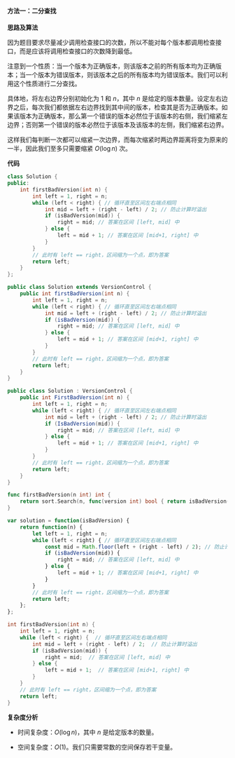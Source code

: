 #### 方法一：二分查找

**思路及算法**

因为题目要求尽量减少调用检查接口的次数，所以不能对每个版本都调用检查接口，而是应该将调用检查接口的次数降到最低。

注意到一个性质：当一个版本为正确版本，则该版本之前的所有版本均为正确版本；当一个版本为错误版本，则该版本之后的所有版本均为错误版本。我们可以利用这个性质进行二分查找。

具体地，将左右边界分别初始化为 $1$ 和 $n$，其中 $n$ 是给定的版本数量。设定左右边界之后，每次我们都依据左右边界找到其中间的版本，检查其是否为正确版本。如果该版本为正确版本，那么第一个错误的版本必然位于该版本的右侧，我们缩紧左边界；否则第一个错误的版本必然位于该版本及该版本的左侧，我们缩紧右边界。

这样我们每判断一次都可以缩紧一次边界，而每次缩紧时两边界距离将变为原来的一半，因此我们至多只需要缩紧 $O(\log n)$ 次。

**代码**

```C++ [sol1-C++]
class Solution {
public:
    int firstBadVersion(int n) {
        int left = 1, right = n;
        while (left < right) { // 循环直至区间左右端点相同
            int mid = left + (right - left) / 2; // 防止计算时溢出
            if (isBadVersion(mid)) {
                right = mid; // 答案在区间 [left, mid] 中
            } else {
                left = mid + 1; // 答案在区间 [mid+1, right] 中
            }
        }
        // 此时有 left == right，区间缩为一个点，即为答案
        return left;
    }
};
```

```Java [sol1-Java]
public class Solution extends VersionControl {
    public int firstBadVersion(int n) {
        int left = 1, right = n;
        while (left < right) { // 循环直至区间左右端点相同
            int mid = left + (right - left) / 2; // 防止计算时溢出
            if (isBadVersion(mid)) {
                right = mid; // 答案在区间 [left, mid] 中
            } else {
                left = mid + 1; // 答案在区间 [mid+1, right] 中
            }
        }
        // 此时有 left == right，区间缩为一个点，即为答案
        return left;
    }
}
```

```C# [sol1-C#]
public class Solution : VersionControl {
    public int FirstBadVersion(int n) {
        int left = 1, right = n;
        while (left < right) { // 循环直至区间左右端点相同
            int mid = left + (right - left) / 2; // 防止计算时溢出
            if (IsBadVersion(mid)) {
                right = mid; // 答案在区间 [left, mid] 中
            } else {
                left = mid + 1; // 答案在区间 [mid+1, right] 中
            }
        }
        // 此时有 left == right，区间缩为一个点，即为答案
        return left;
    }
}
```

```go [sol1-Golang]
func firstBadVersion(n int) int {
    return sort.Search(n, func(version int) bool { return isBadVersion(version) })
}
```

```JavaScript [sol1-JavaScript]
var solution = function(isBadVersion) {
    return function(n) {
        let left = 1, right = n;
        while (left < right) { // 循环直至区间左右端点相同
            const mid = Math.floor(left + (right - left) / 2); // 防止计算时溢出
            if (isBadVersion(mid)) {
                right = mid; // 答案在区间 [left, mid] 中
            } else {
                left = mid + 1; // 答案在区间 [mid+1, right] 中
            }
        }
        // 此时有 left == right，区间缩为一个点，即为答案
        return left;
    };
};
```

```C [sol1-C]
int firstBadVersion(int n) {
    int left = 1, right = n;
    while (left < right) {  // 循环直至区间左右端点相同
        int mid = left + (right - left) / 2;  // 防止计算时溢出
        if (isBadVersion(mid)) {
            right = mid;  // 答案在区间 [left, mid] 中
        } else {
            left = mid + 1;  // 答案在区间 [mid+1, right] 中
        }
    }
    // 此时有 left == right，区间缩为一个点，即为答案
    return left;
}
```

**复杂度分析**

- 时间复杂度：$O(\log n)$，其中 $n$ 是给定版本的数量。

- 空间复杂度：$O(1)$。我们只需要常数的空间保存若干变量。